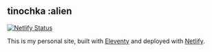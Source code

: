 ## tinochka :alien

[![Netlify Status](https://api.netlify.com/api/v1/badges/cc935e08-dedc-46e2-82ad-343606e70c6d/deploy-status)](https://app.netlify.com/sites/tinochka/deploys)

This is my personal site, built with [Eleventy](https://www.11ty.dev/) and deployed with [Netlify](https://www.netlify.com/).
